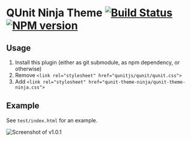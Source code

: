 # QUnit Ninja Theme [![Build Status](https://travis-ci.org/Krinkle/qunit-theme-ninja.png)](https://travis-ci.org/Krinkle/qunit-theme-ninja) [![NPM version](https://badge.fury.io/js/qunit-theme-ninja.png)](http://badge.fury.io/js/qunit-theme-ninja)

## Usage

1. Install this plugin (either as git submodule, as npm dependency, or otherwise)
2. Remove `<link rel="stylesheet" href="qunitjs/qunit/qunit.css">`
3. Add `<link rel="stylesheet" href="qunit-theme-ninja/qunit-theme-ninja.css">`

## Example

See `test/index.html` for an example.

![Screenshot of v1.0.1](http://i.imgur.com/ZKG4AFr.png)
